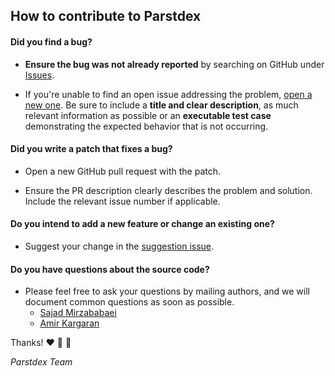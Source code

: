 ## How to contribute to Parstdex

#### **Did you find a bug?**

* **Ensure the bug was not already reported** by searching on GitHub under [Issues](https://github.com/kargaranamir/parstdex/issues).

* If you're unable to find an open issue addressing the problem, [open a new one](https://github.com/kargaranamir/parstdex/issues/new). 
Be sure to include a **title and clear description**, as much relevant information as possible or an **executable test case** demonstrating the 
expected behavior that is not occurring.

#### **Did you write a patch that fixes a bug?**

* Open a new GitHub pull request with the patch.

* Ensure the PR description clearly describes the problem and solution. Include the relevant issue number if applicable.


#### **Do you intend to add a new feature or change an existing one?**

* Suggest your change in the [suggestion issue](https://github.com/kargaranamir/parstdex/issues/8).

#### **Do you have questions about the source code?**

* Please feel free to ask your questions by mailing authors, and we will document common questions as soon as possible.
  - [Sajad Mirzababaei](mailto:ss.mirzababaei@gamil.com?subject=[Parstdex-Question])
  - [Amir Kargaran](mailto:kargaranamir@gamil.com?subject=[Parstdex-Question])


Thanks! :heart: 🌻 🌸

_Parstdex Team_
